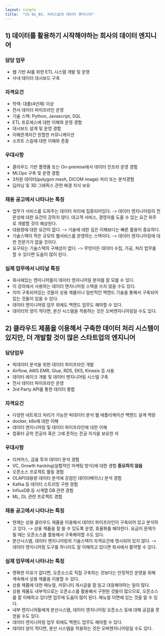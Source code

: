 ```yaml
---
layout: single
title:  "Ch 01_03. 서비스업의 데이터 엔지니어"
---
```


## 1) 데이터를 활용하기 시작해야하는 회사의 데이터 엔지니어

### 담당 업무
- 웹 기반 AI를 위한 ETL 시스템 개발 및 운영
- 사내 데이터 대시보드 구축

### 자격요건
- 학력: 대졸(4년재) 이상
- 전사 데이터 파이프라인 운영
- 기술 스택: Python, Javascript, SQL
- ETL 프로세스에 대한 이해와 운영 경험
- 대시보드 설계 및 운영 경험
- 이해관계자간 원할한 커뮤니케이션
- 소프트 스킬에 대한 이해와 존중

### 우대사항
- 클라우드 기반 플랫폼 또는 On-premise에서 데이터 인프라 운영 경험
- MLOps 구축 및 운영 경험
- 3차원 데이터(polygon mesh, DICOM image) 처리 또는 분석경험
- 딥러닝 및 3D 그래픽스 관련 배경 지식 보유

### 채용 공고에서 나타나는 특징
- 업무가 서비스를 도와주는 데이터 처리에 집중되어있다. -> 데이터 엔지니어링의 전문성에 대한 요건이 강하지 않다. 대고객 서비스, 경영자를 도울 수 있는 요건 위주로 개발할 것이 예상된다.
- 대용량에 대한 요건이 없다. -> 기술에 대한 깊은 이해보다는 빠른 활용이 중요하다.
- 기술스택이 작은 규모의 웹서비스를 운영하는 스택이다. -> 데이터 엔지니어링에 대한 전문가가 없을 것이다.
- 요구되는 기술스택의 구체성이 없다. -> 무엇이든 데이터 수집, 가공, 처리 업무를 할 수 있다면 도움이 많이 된다.

### 실제 업무에서 나타날 특징
- 회사에있는 엔지니어들이 데이터 엔지니어링 분야를 잘 모를 수 있다.
- 이 강의에서 사용하는 데이터 엔지니어링 스택을 쓰지 않을 수도 있다.
- 이미 구축되어있는 것들이 상용 제품이나 일반적인 백엔드 기술을 통해서 구축되어있는 것들이 있을 수 있다.
- 데이터 엔지니어링 업무 외에도 백엔드 업무도 해야할 수 있다.
- 데이터의 양이 적다면, 분산 시스템을 적용하는 것은 오버엔지니어링일 수도 있다.

## 2) 클라우드 제품을 이용해서 구축한 데이터 처리 시스템이 있지만, 더 개발할 것이 많은 스타트업의 엔지니어

### 담당업무
- 빅데이터 분석을 위한 데이터 파이프라인 개발
- Airflow, AWS EMR, Glue, RDS, EKS, Kinesis 등 사용
- 데이터 레이크 개발 및 데이터 엔지니어링 시스템 구축
- 전사 데이터 파이프라인 운영
- 3rd Party API를 통한 데이터 통합

### 자격요건
- 다양한 네트워크 처리가 가능한 빅데이터 분석 웹 애플리케이션 백엔드 설계 역량
- docker, k8s에 대한 이해
- 데이터 엔지니어링 및 데이터 파이프라인에 대한 이해
- 컴퓨터 공학 전공자 혹은 그에 준하는 전공 지식을 보유한 자

### 우대사항
- 이커머스, 금융 투자 데이터 분석 경험
- VC, Growth hacking(실험적인 마케팅 방식)에 대한 경험 **중요하지 않음**
- 오픈소스 프로젝트 활동 경험
- OLAP(대용량 데이터 분석에 강점인 데이터베이스) 분석 경험 
- Kafka 등 데이터 스트리밍 구현 경험
- InfluxDB 등 시계열 DB 관련 경험
- ML, DL 관련 프로젝트 경험

### 채용 공고에서 나타나는 특징
- 현재는 상용 클라우드 제품을 이용해서 데이터 파이프라인이 구축되어 있고 분석하고 있다. -> 상용 제품을 잘 쓸 수 있도록 운영, 효율화를 해야한다. 요금이 문제가 될 때는 오픈소스를 활용해서 구축해야할 수도 있다.
- 분산시스템, 데이터 엔지니어링의 기술스택이 자격요건에 명시되어 있지 않다. -> 데이터 엔지니어링 도구를 하나라도 잘 이해하고 있다면 회사에서 활약할 수 있다.

### 실제 업무에서 나타나는 특징
- 명확한 이유가 없다면, 오픈소스로 직접 구축하는 것보다는 안정적인 운영을 위해 계속해서 상용 제품을 이용할 수 있다.
- 상용 제품에 대한 매뉴얼, 커뮤니티 게시글을 잘 읽고 대응해야하는 일이 많다.
- 상용 제품도 내부적으로는 오픈소스를 활용해서 구현된 것들이 많으므로, 오픈소스를 잘 이해하고 있다면 업무에 도움이 많이 된다. 매뉴얼 이면에 있는 것을 알 수 있다.
- 내부 엔지니어들에게 분산시스템, 데이터 엔지니어링 오픈소스 등에 대해 공감을 못 얻을 수도 있다. 
- 데이터 엔지니어링 업무 외에도 백엔드 업무도 해야할 수 있다.
- 데이터 양이 적다면, 분산 시스템을 적용하는 것은 오버엔지니어링일 수도 있다. 
